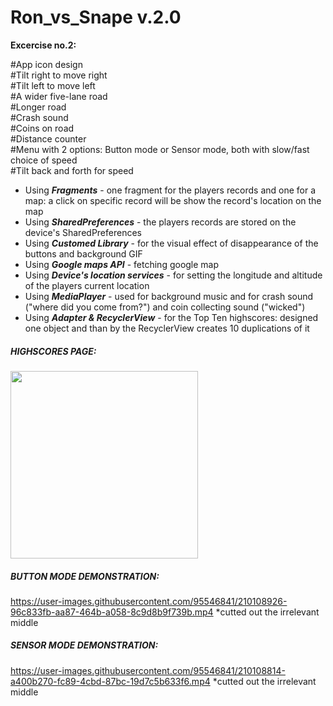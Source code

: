 # Ron_vs_Snape v.2.0

__Excercise no.2:__

#App icon design <br />
#Tilt right to move right<br />
#Tilt left to move left<br />
#A wider five-lane road<br />
#Longer road<br />
#Crash sound<br />
#Coins on road<br />
#Distance counter<br />
#Menu with 2 options: Button mode or Sensor mode, both with slow/fast choice of speed<br />
#Tilt back and forth for speed<br />



* Using ***Fragments*** - one fragment for the players records and one for a map: a click on specific record will be show the record's location on the map<br />
* Using ***SharedPreferences*** - the players records are stored on the device's SharedPreferences<br />
* Using ***Customed Library*** - for the visual effect of disappearance of the buttons and background GIF<br />
* Using ***Google maps API*** - fetching google map<br />
* Using ***Device's location services*** - for setting the longitude and altitude of the players current location<br />
* Using ***MediaPlayer*** - used for background music and for crash sound ("where did you come from?") and coin collecting sound ("wicked")<br />
* Using ***Adapter & RecyclerView*** - for the Top Ten highscores: designed one object and than by the RecyclerView creates 10 duplications of it

##### HIGHSCORES PAGE:
<img src="https://user-images.githubusercontent.com/95546841/210109196-fac59593-f649-464c-854c-6e4c4c8da864.jpeg" width="300">


##### BUTTON MODE DEMONSTRATION:<br />

https://user-images.githubusercontent.com/95546841/210108926-96c833fb-aa87-464b-a058-8c9d8b9f739b.mp4
*cutted out the irrelevant middle

##### SENSOR MODE DEMONSTRATION:<br />

https://user-images.githubusercontent.com/95546841/210108814-a400b270-fc89-4cbd-87bc-19d7c5b633f6.mp4
*cutted out the irrelevant middle

